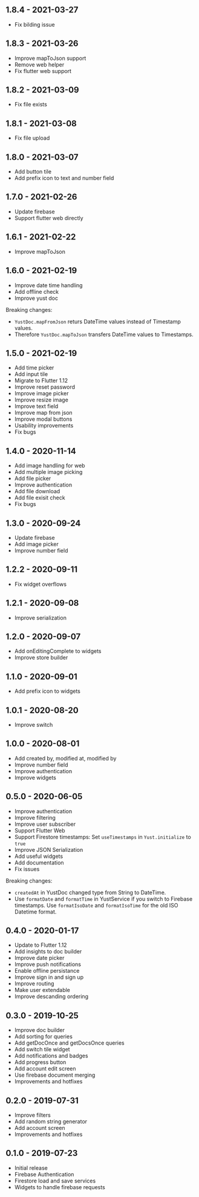 ## 1.8.4 - 2021-03-27

* Fix bilding issue

## 1.8.3 - 2021-03-26

* Improve mapToJson support
* Remove web helper
* Fix flutter web support

## 1.8.2 - 2021-03-09

* Fix file exists

## 1.8.1 - 2021-03-08

* Fix file upload

## 1.8.0 - 2021-03-07

* Add button tile
* Add prefix icon to text and number field

## 1.7.0 - 2021-02-26

* Update firebase
* Support flutter web directly

## 1.6.1 - 2021-02-22

* Improve mapToJson

## 1.6.0 - 2021-02-19

* Improve date time handling
* Add offline check
* Improve yust doc

Breaking changes:
* `YustDoc.mapFromJson` returs DateTime values instead of Timestamp values.
* Therefore `YustDoc.mapToJson` transfers DateTime values to Timestamps.

## 1.5.0 - 2021-02-19

* Add time picker
* Add input tile
* Migrate to Flutter 1.12
* Improve reset password
* Improve image picker
* Improve resize image
* Improve text field
* Improve map from json
* Improve modal buttons
* Usability improvements
* Fix bugs

## 1.4.0 - 2020-11-14

* Add image handling for web
* Add multiple image picking
* Add file picker
* Improve authentication
* Add file download
* Add file exisit check
* Fix bugs

## 1.3.0 - 2020-09-24

* Update firebase
* Add image picker
* Improve number field

## 1.2.2 - 2020-09-11

* Fix widget overflows

## 1.2.1 - 2020-09-08

* Improve serialization

## 1.2.0 - 2020-09-07

* Add onEditingComplete to widgets
* Improve store builder

## 1.1.0 - 2020-09-01

* Add prefix icon to widgets

## 1.0.1 - 2020-08-20

* Improve switch

## 1.0.0 - 2020-08-01

* Add created by, modified at, modified by
* Improve number field
* Improve authentication
* Improve widgets

## 0.5.0 - 2020-06-05

* Improve authentication
* Improve filtering
* Improve user subscriber
* Support Flutter Web
* Support Firestore timestamps:
  Set `useTimestamps` in `Yust.initialize` to `true`
* Improve JSON Serialization
* Add useful widgets
* Add documentation
* Fix issues

Breaking changes:
* `createdAt` in YustDoc changed type from String to DateTime.
* Use `formatDate` and `formatTime` in YustService if you switch to Firebase timestamps. Use `formatIsoDate` and `formatIsoTime` for the old ISO Datetime format.

## 0.4.0 - 2020-01-17

* Update to Flutter 1.12
* Add insights to doc builder
* Improve date picker
* Improve push notifications
* Enable offline persistance
* Improve sign in and sign up
* Improve routing
* Make user extendable
* Improve descanding ordering

## 0.3.0 - 2019-10-25

* Improve doc builder
* Add sorting for queries
* Add getDocOnce and getDocsOnce queries
* Add switch tile widget
* Add notifications and badges
* Add progress button
* Add account edit screen
* Use firebase document merging
* Improvements and hotfixes

## 0.2.0 - 2019-07-31

* Improve filters
* Add random string generator
* Add account screen
* Improvements and hotfixes

## 0.1.0 - 2019-07-23

* Initial release
* Firebase Authentication
* Firestore load and save services
* Widgets to handle firebase requests
